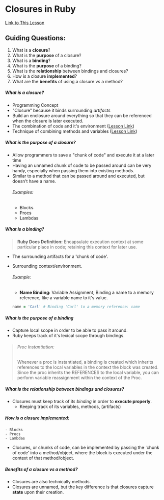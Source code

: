 # Closures in Ruby
[Link to This Lesson](https://launchschool.com/lessons/c0400a9c/assignments/0a7a9177)
## Guiding Questions:

1. What is a **closure**?
2. What is the **purpose** of a closure?
3. What is a **binding**?
4. What is the **purpose** of a binding?
5. What is the **relationship** between bindings and closures?
6. How is a closure **implemented**?
7. What are the **benefits** of using a closure vs a method?


##### What is a closure?
  - Programming Concept
  - "Closure" because it binds surrounding *artifacts*
  - Build an enclosure around everything so that they can be referenced when the closure is later executed.
  - The combination of code and it's environment ([Lesson Link](https://blog.rebased.pl/2017/11/30/bindings-in-ruby-behind-the-magic-of-blocks.html))
  - Technique of combining methods and variables ([Lesson Link](https://emmanuelhayford.com/ruby-closures-explained/))

##### What is the purpose of a closure?
  - Allow programmers to save a "chunk of code" and execute it at a later time
  - Having an unnamed chunk of code to be passed around can be very handy, especially when passing them into existing methods. 
  - Similar to a method that can be passed around and executed, but doesn't have a name.
     ###### Examples:
       - Blocks
       - Procs
       - Lambdas
  
##### What is a binding?
  > **Ruby Docs Definition:** Encapsulate execution context at some particular place in code; retaining this context for later use.

  - The surrounding artifacts for a 'chunk of code'.
  - Surrounding context/environment.
  
    ###### Example: 
      - __Name Binding:__ Variable Assignment, Binding a name to a memory reference, like a variable name to it's value.

      ```ruby
      name = 'Carl' # Binding 'Carl' to a memory reference: name
      ```

##### What is the purpose of a binding
  - Capture local scope in order to be able to pass it around.
  - Ruby keeps track of it's lexical scope through bindings.
  > ###### Proc Instantiation:
  > Whenever a proc is instantiated, a binding 
  > is created which inherits references
  > to the local variables in the context the block was created. Since
  > the proc inherits the REFERENCES to the local variable, you can perform
  > variable reassignment within the context of the Proc.

##### What is the relationship between bindings and closures?
- Closures must keep track of its _binding_ in order to **execute properly**.
  - Keeping track of its variables, methods, (artifacts)

##### How is a closure implemented:
    - Blocks
    - Procs
    - Lambdas

  - Closures, or chunks of code, can be implemented by passing the 'chunk of code' into a method/object, where the block is executed under the context of that method/object.

##### Benefits of a closure vs a method?
   - Closures are also technically methods. 
   - Closures are unnamed, but the key difference is that closures capture **state** upon their creation.
  
